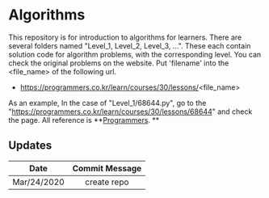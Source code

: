 
# Algorithms

This repository is for introduction to algorithms for learners. There are several folders named "Level_1, Level_2, Level_3, ...". These each contain solution code for algorithm problems, with the corresponding level. You can check the original problems on the website. Put 'filename' into the <file_name> of the following url.   

- https://programmers.co.kr/learn/courses/30/lessons/<file_name>  

As an example, In the case of "Level_1/68644.py", go to the "https://programmers.co.kr/learn/courses/30/lessons/68644" and check the page. All reference is **[Programmers](https://programmers.co.kr/top_programmers/introduce). **   


## Updates

| Date | Commit Message |
|:---:|:---:|
| Mar/24/2020 | create repo |
